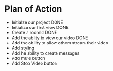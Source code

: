 # Plan of Action

- Initialze our project DONE
- Initialize our first view DONE
- Create a roomId DONE
- Add the ablity to view our video DONE
- Add the ability to allow others stream their video
- Add styling
- Add he ability to create messages
- Add mute button
- Add Stop Video button
